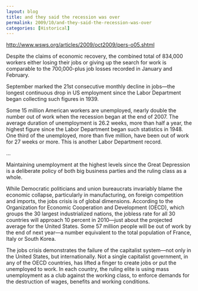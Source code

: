 ```yaml
---
layout: blog
title: and they said the recession was over
permalink: 2009/10/and-they-said-the-recession-was-over
categories: [Historical]
---
```


<p><a href="http://www.wsws.org/articles/2009/oct2009/pers-o05.shtml" title="http://www.wsws.org/articles/2009/oct2009/pers-o05.shtml">http://www.wsws.org/articles/2009/oct2009/pers-o05.shtml</a></p>
<p>Despite the claims of economic recovery, the combined total of 834,000 workers either losing their jobs or giving up the search for work is comparable to the 700,000-plus job losses recorded in January and February.</p>
<p>September marked the 21st consecutive monthly decline in jobs—the longest continuous drop in US employment since the Labor Department began collecting such figures in 1939.</p>
<p>Some 15 million American workers are unemployed, nearly double the number out of work when the recession began at the end of 2007. The average duration of unemployment is 26.2 weeks, more than half a year, the highest figure since the Labor Department began such statistics in 1948. One third of the unemployed, more than five million, have been out of work for 27 weeks or more. This is another Labor Department record.</p>
<p>...</p>
<p>Maintaining unemployment at the highest levels since the Great Depression is a deliberate policy of both big business parties and the ruling class as a whole.</p>
<p>While Democratic politicians and union bureaucrats invariably blame the economic collapse, particularly in manufacturing, on foreign competition and imports, the jobs crisis is of global dimensions. According to the Organization for Economic Cooperation and Development (OECD), which groups the 30 largest industrialized nations, the jobless rate for all 30 countries will approach 10 percent in 2010—just about the projected average for the United States. Some 57 million people will be out of work by the end of next year—a number equivalent to the total population of France, Italy or South Korea.</p>
<p>The jobs crisis demonstrates the failure of the capitalist system—not only in the United States, but internationally. Not a single capitalist government, in any of the OECD countries, has lifted a finger to create jobs or put the unemployed to work. In each country, the ruling elite is using mass unemployment as a club against the working class, to enforce demands for the destruction of wages, benefits and working conditions.</p>
